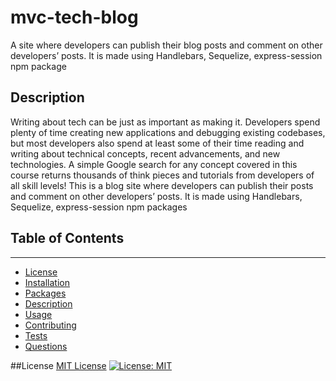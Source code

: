 # mvc-tech-blog
A site where developers can publish their blog posts and comment on other developers’ posts. It is made using Handlebars, Sequelize, express-session npm package

## Description

Writing about tech can be just as important as making it. Developers spend plenty of time creating new applications and debugging existing codebases, but most developers also spend at least some of their time reading and writing about technical concepts, recent advancements, and new technologies. A simple Google search for any concept covered in this course returns thousands of think pieces and tutorials from developers of all skill levels!
This is a blog site where developers can publish their posts and comment on other developers’ posts. It is made using Handlebars, Sequelize, express-session npm packages

## Table of Contents
---
* [License](#license)
* [Installation](#installation)
* [Packages](#packages)
* [Description](#description)
* [Usage](#usage)
* [Contributing](#contributing)
* [Tests](#tests)
* [Questions](#questions)

##License
[MIT License](https://opensource.org/licenses/MIT)
[![License: MIT](https://img.shields.io/badge/License-MIT-yellow.svg)](https://opensource.org/licenses/MIT)
